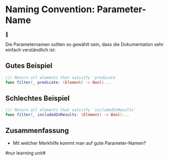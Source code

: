 # Naming Convention: Parameter-Name
💬

Die Parameternamen sollten so gewählt sein, dass die Dokumentation sehr einfach verständlich ist:

## Gutes Beispiel
```swift
/// Return all elements that satistfy `predicate`
func filter(_ predicate: (Element) -> Bool)...
```

## Schlechtes Beispiel

```swift
/// Return all elements that satistfy `includedInResults`
func filter(_ includedInResults: (Element) -> Bool)...
```

## Zusammenfassung
- Mit welcher Merkhilfe kommt man auf gute Parameter-Namen?


#nur learning unit#